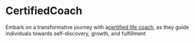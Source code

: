 # CertifiedCoach
Embark on a transformative journey with a[certified life coach](CoachAppNow.com), as they guide individuals towards self-discovery, growth, and fulfillment

